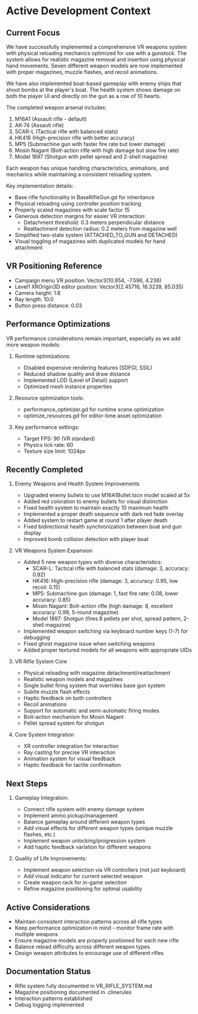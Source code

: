 # Active Development Context

## Current Focus
We have successfully implemented a comprehensive VR weapons system with physical reloading mechanics optimized for use with a gunstock. The system allows for realistic magazine removal and insertion using physical hand movements. Seven different weapon models are now implemented with proper magazines, muzzle flashes, and recoil animations.

We have also implemented boat-based gameplay with enemy ships that shoot bombs at the player's boat. The health system shows damage on both the player UI and directly on the gun as a row of 10 hearts.

The completed weapon arsenal includes:
1. M16A1 (Assault rifle - default)
2. AK-74 (Assault rifle)
3. SCAR-L (Tactical rifle with balanced stats)
4. HK416 (High-precision rifle with better accuracy)
5. MP5 (Submachine gun with faster fire rate but lower damage)
6. Mosin Nagant (Bolt-action rifle with high damage but slow fire rate)
7. Model 1897 (Shotgun with pellet spread and 2-shell magazine)

Each weapon has unique handling characteristics, animations, and mechanics while maintaining a consistent reloading system.

Key implementation details:
- Base rifle functionality in BaseRifleGun.gd for inheritance
- Physical reloading using controller position tracking
- Properly scaled magazines with scale factor 15
- Generous detection margins for easier VR interaction:
  - Detachment threshold: 0.3 meters perpendicular distance
  - Reattachment detection radius: 0.2 meters from magazine well
- Simplified two-state system (ATTACHED_TO_GUN and DETACHED)
- Visual toggling of magazines with duplicated models for hand attachment

## VR Positioning Reference
- Campaign menu VR position: Vector3(10.954, -7.596, 4.236)
- Level1 XROrigin3D editor position: Vector3(2.45716, 16.3239, 85.035)
- Camera height: 1.8
- Ray length: 10.0
- Button press distance: 0.03

## Performance Optimizations
VR performance considerations remain important, especially as we add more weapon models:

1. Runtime optimizations:
   - Disabled expensive rendering features (SDFGI, SSIL)
   - Reduced shadow quality and draw distance
   - Implemented LOD (Level of Detail) support
   - Optimized mesh instance properties

2. Resource optimization tools:
   - performance_optimizer.gd for runtime scene optimization
   - optimize_resources.gd for editor-time asset optimization

3. Key performance settings:
   - Target FPS: 90 (VR standard)
   - Physics tick rate: 60
   - Texture size limit: 1024px

## Recently Completed
1. Enemy Weapons and Health System Improvements
   - Upgraded enemy bullets to use M16A1Bullet.tscn model scaled at 5x
   - Added red coloration to enemy bullets for visual distinction
   - Fixed health system to maintain exactly 10 maximum health
   - Implemented a proper death sequence with dark red fade overlay
   - Added system to restart game at round 1 after player death
   - Fixed bidirectional health synchronization between boat and gun display
   - Improved bomb collision detection with player boat

2. VR Weapons System Expansion
   - Added 5 new weapon types with diverse characteristics:
     - SCAR-L: Tactical rifle with balanced stats (damage: 3, accuracy: 0.92)
     - HK416: High-precision rifle (damage: 3, accuracy: 0.95, low recoil: 0.15)
     - MP5: Submachine gun (damage: 1, fast fire rate: 0.08, lower accuracy: 0.85)
     - Mosin Nagant: Bolt-action rifle (high damage: 8, excellent accuracy: 0.98, 5-round magazine)
     - Model 1897: Shotgun (fires 8 pellets per shot, spread pattern, 2-shell magazine)
   - Implemented weapon switching via keyboard number keys (1-7) for debugging
   - Fixed ghost magazine issue when switching weapons
   - Added proper textured models for all weapons with appropriate UIDs

2. VR Rifle System Core
   - Physical reloading with magazine detachment/reattachment
   - Realistic weapon models and magazines
   - Single bullet firing system that overrides base gun system
   - Subtle muzzle flash effects
   - Haptic feedback on both controllers
   - Recoil animations
   - Support for automatic and semi-automatic firing modes
   - Bolt-action mechanism for Mosin Nagant
   - Pellet spread system for shotgun

3. Core System Integration
   - XR controller integration for interaction
   - Ray casting for precise VR interaction
   - Animation system for visual feedback
   - Haptic feedback for tactile confirmation

## Next Steps
1. Gameplay Integration:
   - Connect rifle system with enemy damage system
   - Implement ammo pickup/management
   - Balance gameplay around different weapon types
   - Add visual effects for different weapon types (unique muzzle flashes, etc.)
   - Implement weapon unlocking/progression system
   - Add haptic feedback variation for different weapons

2. Quality of Life Improvements:
   - Implement weapon selection via VR controllers (not just keyboard)
   - Add visual indicator for current selected weapon
   - Create weapon rack for in-game selection
   - Refine magazine positioning for optimal usability

## Active Considerations
- Maintain consistent interaction patterns across all rifle types
- Keep performance optimization in mind - monitor frame rate with multiple weapons
- Ensure magazine models are properly positioned for each new rifle
- Balance reload difficulty across different weapon types
- Design weapon attributes to encourage use of different rifles

## Documentation Status
- Rifle system fully documented in VR_RIFLE_SYSTEM.md
- Magazine positioning documented in .clinerules
- Interaction patterns established
- Debug logging implemented
